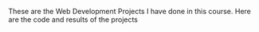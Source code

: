These are the Web Development Projects I have done in this course. Here are the code and results of the projects
